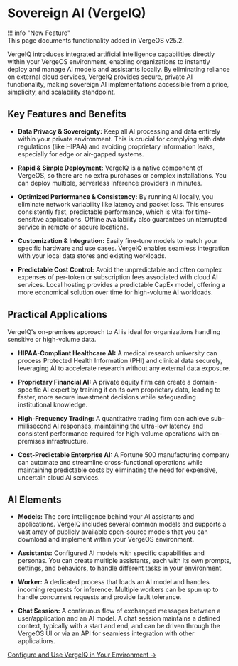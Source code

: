 # Sovereign AI (VergeIQ)

!!! info "New Feature"  
    This page documents functionality added in VergeOS v25.2.

VergeIQ introduces integrated artificial intelligence capabilities directly within your VergeOS environment, enabling organizations to instantly deploy and manage AI models and assistants locally. By eliminating reliance on external cloud services, VergeIQ provides secure, private AI functionality, making sovereign AI implementations accessible from a price, simplicity, and scalability standpoint.

## Key Features and Benefits

* **Data Privacy & Sovereignty:** Keep all AI processing and data entirely within your private environment. This is crucial for complying with data regulations (like HIPAA) and avoiding proprietary information leaks, especially for edge or air-gapped systems.

* **Rapid & Simple Deployment:** VergeIQ is a native component of VergeOS, so there are no extra purchases or complex installations. You can deploy multiple, serverless Inference providers in minutes. 

* **Optimized Performance & Consistency:** By running AI locally, you eliminate network variability like latency and packet loss. This ensures consistently fast, predictable performance, which is vital for time-sensitive applications. Offline availability also guarantees uninterrupted service in remote or secure locations.

* **Customization & Integration:** Easily fine-tune models to match your specific hardware and use cases. VergeIQ enables seamless integration with your local data stores and existing workloads.

* **Predictable Cost Control:** Avoid the unpredictable and often complex expenses of per-token or subscription fees associated with cloud AI services. Local hosting provides a predictable CapEx model, offering a more economical solution over time for high-volume AI workloads.

## Practical Applications

VergeIQ's on-premises approach to AI is ideal for organizations handling sensitive or high-volume data.

  * **HIPAA-Compliant Healthcare AI:** A medical research university can process Protected Health Information (PHI) and clinical data securely, leveraging AI to accelerate research without any external data exposure.

  * **Proprietary Financial AI:** A private equity firm can create a domain-specific AI expert by training it on its own proprietary data, leading to faster, more secure investment decisions while safeguarding institutional knowledge.

  * **High-Frequency Trading:** A quantitative trading firm can achieve sub-millisecond AI responses, maintaining the ultra-low latency and consistent performance required for high-volume operations with on-premises infrastructure.

  * **Cost-Predictable Enterprise AI:** A Fortune 500 manufacturing company can automate and streamline cross-functional operations while maintaining predictable costs by eliminating the need for expensive, uncertain cloud AI services.

## AI Elements

* **Models:** The core intelligence behind your AI assistants and applications. VergeIQ includes several common models and supports a vast array of publicly available open-source models that you can download and implement within your VergeOS environment.

* **Assistants:** Configured AI models with specific capabilities and personas. You can create multiple assistants, each with its own prompts, settings, and behaviors, to handle different tasks in your environment.

* **Worker:** A dedicated process that loads an AI model and handles incoming requests for inference. Multiple workers can be spun up to handle concurrent requests and provide fault tolerance.

* **Chat Session:** A continuous flow of exchanged messages between a user/application and an AI model. A chat session maintains a defined context, typically with a start and end, and can be driven through the VergeOS UI or via an API for seamless integration with other applications.

[Configure and Use VergeIQ in Your Environment →](/product-guide/ai/ai-configuration)

